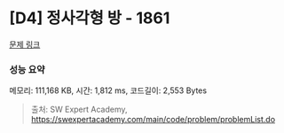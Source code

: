 # [D4] 정사각형 방 - 1861 

[문제 링크](https://swexpertacademy.com/main/code/problem/problemDetail.do?contestProbId=AV5LtJYKDzsDFAXc) 

### 성능 요약

메모리: 111,168 KB, 시간: 1,812 ms, 코드길이: 2,553 Bytes



> 출처: SW Expert Academy, https://swexpertacademy.com/main/code/problem/problemList.do